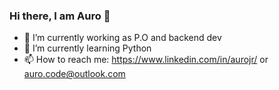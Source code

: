 ### Hi there, I am Auro 👋


- 🔭 I’m currently working as P.O and backend dev
- 🌱 I’m currently learning Python
- 📫 How to reach me: https://www.linkedin.com/in/aurojr/ or auro.code@outlook.com

